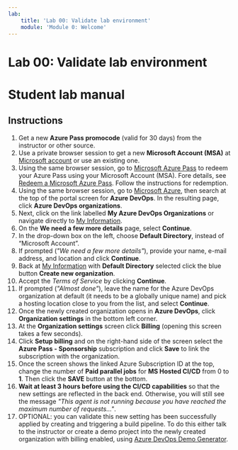 ```yaml
---
lab:
    title: 'Lab 00: Validate lab environment'
    module: 'Module 0: Welcome'
---
```


# Lab 00: Validate lab environment
# Student lab manual

## Instructions

1. Get a new **Azure Pass promocode** (valid for 30 days) from the instructor or other source.
2. Use a private browser session to get a new **Microsoft Account (MSA)** at [Microsoft account](https://account.microsoft.com) or use an existing one.
3. Using the same browser session, go to [Microsoft Azure Pass](https://www.microsoftazurepass.com) to redeem your Azure Pass using your Microsoft Account (MSA). Fore details, see [Redeem a Microsoft Azure Pass](https://www.microsoftazurepass.com/Home/HowTo?Length=5). Follow the instructions for redemption. 
4. Using the same browser session, go to [Microsoft Azure](https://portal.azure.com), then search at the top of the portal screen for **Azure DevOps**. In the resulting page, click **Azure DevOps organizations**. 
5. Next, click on the link labelled **My Azure DevOps Organizations** or navigate directly to [My Information](https://aex.dev.azure.com).
6. On the **We need a few more details** page, select **Continue**.
7. In the drop-down box on the left, choose **Default Directory**, instead of “Microsoft Account”.
8. If prompted (*"We need a few more details"*), provide your name, e-mail address, and location and click **Continue**.
9. Back at [My Information](https://aex.dev.azure.com) with **Default Directory** selected click the blue button **Create new organization**.
10. Accept the *Terms of Service* by clicking **Continue**.
11. If prompted (*"Almost done"*), leave the name for the Azure DevOps organization at default (it needs to be a globally unique name) and pick a hosting location close to you from the list, and select **Continue**.
12. Once the newly created organization opens in **Azure DevOps**, click **Organization settings** in the bottom left corner.
13. At the **Organization settings** screen click **Billing** (opening this screen takes a few seconds).
14. Click **Setup billing** and on the right-hand side of the screen select the **Azure Pass - Sponsorship** subscription and click **Save** to link the subscription with the organization.
15. Once the screen shows the linked Azure Subscription ID at the top, change the number of **Paid parallel jobs** for **MS Hosted CI/CD** from 0 to **1**. Then click the **SAVE** button at the bottom. 
16. **Wait at least 3 hours before using the CI/CD capabilities** so that the new settings are reflected in the back end. Otherwise, you will still see the message *"This agent is not running because you have reached the maximum number of requests…"*.
17. OPTIONAL: you can validate this new setting has been successfully applied by creating and triggering a build pipeline. To do this either talk to the instructor or create a demo project into the newly created organization with billing enabled, using [Azure DevOps Demo Generator](https://azuredevopsdemogenerator.azurewebsites.net).
